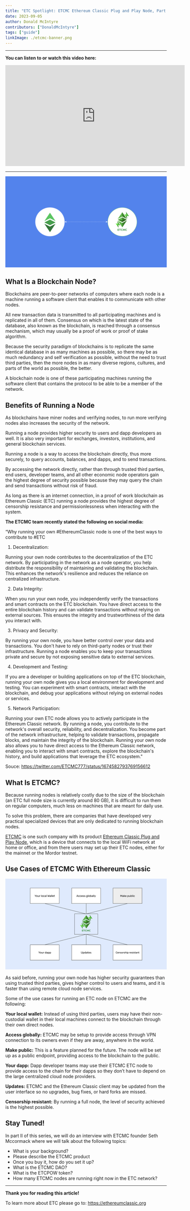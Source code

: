```yaml
---
title: "ETC Spotlight: ETCMC Ethereum Classic Plug and Play Node, Part I"
date: 2023-09-05
author: Donald McIntyre
contributors: ["DonaldMcIntyre"]
tags: ["guide"]
linkImage: ./etcmc-banner.png
---
```


---
**You can listen to or watch this video here:**

<iframe width="560" height="315" src="https://www.youtube.com/embed/yqyrDG5nlkE" title="YouTube video player" frameborder="0" allow="accelerometer; autoplay; clipboard-write; encrypted-media; gyroscope; picture-in-picture; web-share" allowfullscreen></iframe>

---

![ETC and ETCMC.](banner.png)

## What Is a Blockchain Node?

Blockchains are peer-to-peer networks of computers where each node is a machine running a software client that enables it to communicate with other nodes. 

All new transaction data is transmitted to all participating machines and is replicated in all of them. Consensus on which is the latest state of the database, also known as the blockchain, is reached through a consensus mechanism, which may usually be a proof of work or proof of stake algorithm.

Because the security paradigm of blockchains is to replicate the same identical database in as many machines as possible, so there may be as much redundancy and self verification as possible, without the need to trust third parties, then the more nodes in as many diverse regions, cultures, and parts of the world as possible, the better.

A blockchain node is one of these participating machines running the software client that contains the protocol to be able to be a member of the network.

## Benefits of Running a Node

As blockchains have miner nodes and verifying nodes, to run more verifying nodes also increases the security of the network.

Running a node provides higher security to users and dapp developers as well. It is also very important for exchanges, investors, institutions, and general blockchain services.

Running a node is a way to access the blockchain directly, thus more securely, to query accounts, balances, and dapps, and to send transactions.

By accessing the network directly, rather than through trusted third parties, end users, developer teams, and all other economic node operators gain the highest degree of security possible because they may query the chain and send transactions without risk of fraud.

As long as there is an internet connection, in a proof of work blockchain as Ethereum Classic (ETC) running a node provides the highest degree of censorship resistance and permissionlessness when interacting with the system.

**The ETCMC team recently stated the following on social media:**

“Why running your own #EthereumClassic node is one of the best ways to contribute to #ETC

1. Decentralization: 

Running your own node contributes to the decentralization of the ETC network. By participating in the network as a node operator, you help distribute the responsibility of maintaining and validating the blockchain. This enhances the network's resilience and reduces the reliance on centralized infrastructure.

2. Data Integrity: 

When you run your own node, you independently verify the transactions and smart contracts on the ETC blockchain. You have direct access to the entire blockchain history and can validate transactions without relying on external sources. This ensures the integrity and trustworthiness of the data you interact with.

3. Privacy and Security: 

By running your own node, you have better control over your data and transactions. You don't have to rely on third-party nodes or trust their infrastructure. Running a node enables you to keep your transactions private and secure by not exposing sensitive data to external services.

4. Development and Testing:

If you are a developer or building applications on top of the ETC blockchain, running your own node gives you a local environment for development and testing. You can experiment with smart contracts, interact with the blockchain, and debug your applications without relying on external nodes or services.

5. Network Participation: 

Running your own ETC node allows you to actively participate in the Ethereum Classic network. By running a node, you contribute to the network's overall security, reliability, and decentralization. You become part of the network infrastructure, helping to validate transactions, propagate blocks, and maintain the integrity of the blockchain. Running your own node also allows you to have direct access to the Ethereum Classic network, enabling you to interact with smart contracts, explore the blockchain's history, and build applications that leverage the ETC ecosystem."

Souce: https://twitter.com/ETCMC777/status/1674582793769156612

## What Is ETCMC?

Because running nodes is relatively costly due to the size of the blockchain (an ETC full node size is currently around 80 GB), it is difficult to run them on regular computers, much less on machines that are meant for daily use.

To solve this problem, there are companies that have developed very practical specialized devices that are only dedicated to running blockchain nodes.

[ETCMC](https://etcmc.org) is one such company with its product [Ethereum Classic Plug and Play Node](https://www.etcmc.org/etcmc-etc-node), which is a device that connects to the local WiFi network at home or office, and from there users may set up their ETC nodes, either for the mainnet or the Mordor testnet.

## Use Cases of ETCMC With Ethereum Classic

![](1.png)

As said before, running your own node has higher security guarantees than using trusted third parties, gives higher control to users and teams, and it is faster than using remote cloud node services.

Some of the use cases for running an ETC node on ETCMC are the following:

**Your local wallet:** Instead of using third parties, users may have their non-custodial wallet in their local machines connect to the blockchain through their own direct nodes.

**Access globally:** ETCMC may be setup to provide access through VPN connection to its owners even if they are away, anywhere in the world.

**Make public:** This is a feature planned for the future. The node will be set up as a public endpoint, providing access to the blockchain to the public.

**Your dapp:** Dapp developer teams may use their ETCMC ETC node to provide access to the chain for their dapps so they don’t have to depend on the large centralized cloud node providers.

**Updates:** ETCMC and the Ethereum Classic client may be updated from the user interface so no upgrades, bug fixes, or hard forks are missed.

**Censorship resistant:** By running a full node, the level of security achieved is the highest possible.

## Stay Tuned!

In part II of this series, we will do an interview with ETCMC founder Seth Mccormack where we will talk about the following topics:

- What is your background?
- Please describe the ETCMC product
- Once you buy it, how do you set it up?
- What is the ETCMC DAO?
- What is the ETCPOW token?
- How many ETCMC nodes are running right now in the ETC network?

---

**Thank you for reading this article!**

To learn more about ETC please go to: https://ethereumclassic.org
